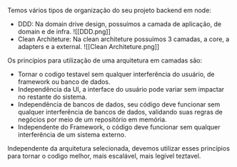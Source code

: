 Temos vários tipos de organização do seu projeto backend em node:
- DDD:  Na domain drive design, possuímos a camada de aplicação, de domain e de infra.
![[DDD.png]]
- Clean Architeture: Na clean architeture possuímos 3 camadas, a core, a adapters e a external. 
![[Clean Architeture.png]]

Os princípios para utilização de uma arquitetura em camadas são:
- Tornar o codigo testavel sem qualquer interferência do usuário, de framework ou banco de dados.
- Independência da UI, a interface do usuário pode variar sem impactar no restante do sistema.
- Independência de bancos de dados, seu código deve funcionar sem qualquer interferência de bancos de dados, validando suas regras de negócios por meio de um repositório em memória.
- Independente do Framework, o código deve funcionar sem qualquer interferência de um sistema externo.

Independente da arquitetura selecionada, devemos utilizar esses princípios para tornar o codigo melhor, mais escalável, mais legível teztavel.
